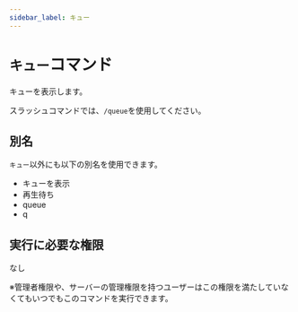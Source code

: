 ```yaml
---
sidebar_label: キュー
---
```

# `キュー`コマンド
キューを表示します。

スラッシュコマンドでは、`/queue`を使用してください。

## 別名
`キュー`以外にも以下の別名を使用できます。

- キューを表示
- 再生待ち
- queue
- q




## 実行に必要な権限
なし

※管理者権限や、サーバーの管理権限を持つユーザーはこの権限を満たしていなくてもいつでもこのコマンドを実行できます。
  
